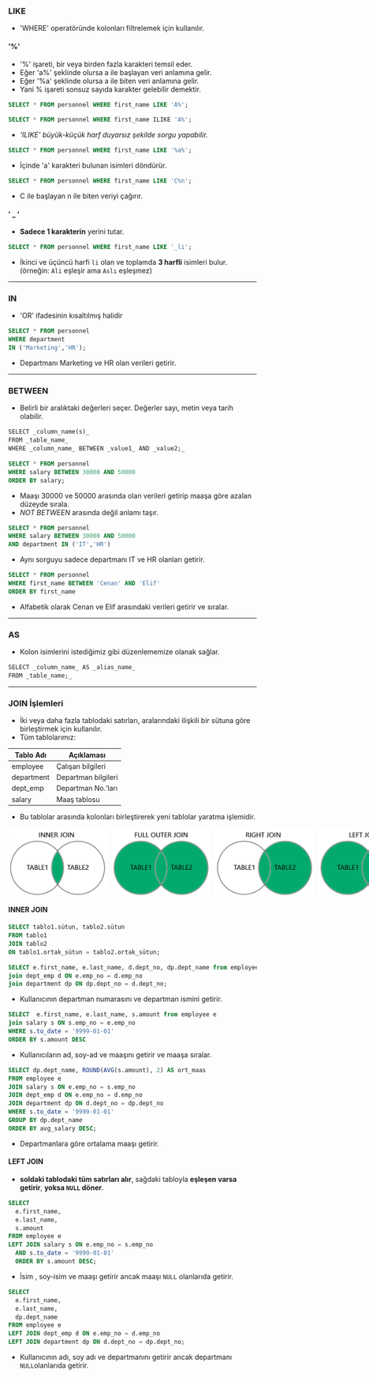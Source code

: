 ### LIKE

- 'WHERE' operatöründe kolonları filtrelemek için kullanılır.
#### '%'
- '%' işareti, bir veya birden fazla karakteri temsil eder.
- Eğer 'a%' şeklinde olursa a ile başlayan veri anlamına gelir.
- Eğer '%a' şeklinde olursa a ile biten veri anlamına gelir.
- Yani % işareti sonsuz sayıda karakter gelebilir demektir.

```sql
SELECT * FROM personnel WHERE first_name LIKE 'A%';
```

```sql
SELECT * FROM personnel WHERE first_name ILIKE 'A%';
```

* *'ILIKE' büyük-küçük harf duyarsız şekilde sorgu yapabilir.* 

```sql
SELECT * FROM personnel WHERE first_name LIKE '%a%';
```

- İçinde 'a' karakteri bulunan isimleri döndürür.

```sql
SELECT * FROM personnel WHERE first_name LIKE 'C%n';
```

- C ile başlayan n ile biten veriyi çağırır.
#### ' _ '

- **Sadece 1 karakterin** yerini tutar.

```sql
SELECT * FROM personnel WHERE first_name LIKE '_li';
```
- İkinci ve üçüncü harfi `li` olan ve toplamda **3 harfli** isimleri bulur. (örneğin: `Ali` eşleşir ama `Aslı` eşleşmez)
---
### IN

- 'OR' ifadesinin kısaltılmış halidir

```SQL
SELECT * FROM personnel 
WHERE department 
IN ('Marketing','HR');
```
- Departmanı Marketing ve HR olan verileri getirir.
---
### BETWEEN

- Belirli bir aralıktaki değerleri seçer. Değerler sayı, metin veya tarih olabilir.

```sql
SELECT _column_name(s)_  
FROM _table_name_  
WHERE _column_name_ BETWEEN _value1_ AND _value2;_
```

```sql
SELECT * FROM personnel 
WHERE salary BETWEEN 30000 AND 50000
ORDER BY salary;
```
- Maaşı 30000 ve 50000 arasında olan verileri getirip maaşa göre azalan düzeyde sırala.
- *NOT BETWEEN* arasında değil anlamı taşır.

```SQL
SELECT * FROM personnel 
WHERE salary BETWEEN 30000 AND 50000
AND department IN ('IT','HR')
```
- Aynı sorguyu sadece departmanı IT ve HR olanları getirir.

```sql
SELECT * FROM personnel 
WHERE first_name BETWEEN 'Cenan' AND 'Elif'
ORDER BY first_name
```
- Alfabetik olarak Cenan ve Elif arasındaki verileri getirir ve sıralar.
---
### AS 

* Kolon isimlerini istediğimiz gibi düzenlememize olanak sağlar.

```sql
SELECT _column_name_ AS _alias_name_  
FROM _table_name;_
```
---
### JOIN İşlemleri

- İki veya daha fazla tablodaki satırları, aralarındaki ilişkili bir sütuna göre birleştirmek için kullanılır.
- Tüm tablolarımız: 

| Tablo Adı  | Açıklaması          |
| ---------- | ------------------- |
| employee   | Çalışan bilgileri   |
| department | Departman bilgileri |
| dept_emp   | Departman No.'ları  |
| salary     | Maaş tablosu        |

-  Bu tablolar arasında kolonları birleştirerek yeni tablolar yaratma işlemidir.

<div style="display: flex; gap: 10px;">
  <img src="images/img_inner_join.png" alt="Inner Join" width="200">
  <img src="images/img_full_outer_join.png" alt="Full Outer Join" width="200">
  <img src="images/img_right_join.png" alt="Right Join" width="200">
  <img src="images/img_left_join.png" alt="Left Join" width="200">
</div>

#### INNER JOIN

```SQL
SELECT tablo1.sütun, tablo2.sütun
FROM tablo1
JOIN tablo2
ON tablo1.ortak_sütun = tablo2.ortak_sütun;
```

```sql
SELECT e.first_name, e.last_name, d.dept_no, dp.dept_name from employee e 
join dept_emp d ON e.emp_no = d.emp_no
join department dp ON dp.dept_no = d.dept_no;
```
- Kullanıcının departman numarasını ve departman ismini getirir.

```sql
SELECT  e.first_name, e.last_name, s.amount from employee e
join salary s ON s.emp_no = e.emp_no
WHERE s.to_date = '9999-01-01'
ORDER BY s.amount DESC
```
* Kullanıcıların ad, soy-ad ve maaşını getirir ve maaşa sıralar.

```sql
SELECT dp.dept_name, ROUND(AVG(s.amount), 2) AS ort_maas
FROM employee e
JOIN salary s ON e.emp_no = s.emp_no
JOIN dept_emp d ON e.emp_no = d.emp_no
JOIN department dp ON d.dept_no = dp.dept_no
WHERE s.to_date = '9999-01-01'
GROUP BY dp.dept_name
ORDER BY avg_salary DESC;
```
- Departmanlara göre ortalama maaşı getirir.
#### LEFT JOIN

- **soldaki tablodaki tüm satırları alır**, sağdaki tabloyla **eşleşen varsa getirir**, **yoksa `NULL` döner**.

```sql
SELECT 
  e.first_name, 
  e.last_name, 
  s.amount
FROM employee e
LEFT JOIN salary s ON e.emp_no = s.emp_no
  AND s.to_date = '9999-01-01'
  ORDER BY s.amount DESC;
```
* İsim , soy-isim ve maaşı getirir ancak maaşı `NULL` olanlarıda getirir.

```sql
SELECT 
  e.first_name, 
  e.last_name, 
  dp.dept_name
FROM employee e
LEFT JOIN dept_emp d ON e.emp_no = d.emp_no
LEFT JOIN department dp ON d.dept_no = dp.dept_no;
```
* Kullanıcının adı, soy adı ve departmanını getirir ancak departmanı `NULL`olanlarıda getirir.
